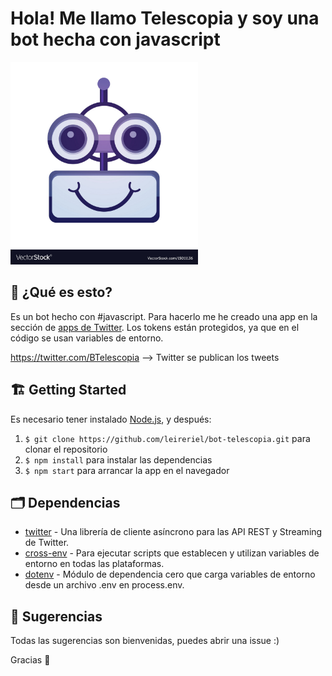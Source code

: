 # Hola! Me llamo Telescopia y soy una bot hecha con javascript

<img src="images/bot_Telescopia.jpg" alt="Telescopia" width="300">

## 🤖 ¿Qué es esto?
Es un bot hecho con #javascript. Para hacerlo me he creado una app en la sección de [apps de Twitter](https://developer.twitter.com/). Los tokens están protegidos, ya que en el código se usan variables de entorno.

https://twitter.com/BTelescopia --> Twitter se publican los tweets

## 🏗 Getting Started
Es necesario tener instalado [Node.js](https://nodejs.org/), y después:
1. `$ git clone https://github.com/leireriel/bot-telescopia.git` para clonar el repositorio
2. `$ npm install` para instalar las dependencias
3. `$ npm start` para arrancar la app en el navegador

## 🗂 Dependencias
* [twitter](https://www.npmjs.com/package/twitter) - Una librería de cliente asíncrono para las API REST y Streaming de Twitter.
* [cross-env](https://www.npmjs.com/package/cross-env) - Para ejecutar scripts que establecen y utilizan variables de entorno en todas las plataformas.
* [dotenv](https://www.npmjs.com/package/dotenv) - Módulo de dependencia cero que carga variables de entorno desde un archivo .env en process.env.

## 🙌 Sugerencias
Todas las sugerencias son bienvenidas, puedes abrir una issue :)

Gracias 💙
